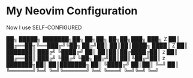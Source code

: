 # My Neovim Configuration

Now I use SELF-CONFIGURED

██╗      █████╗ ███████╗██╗   ██╗██╗   ██╗██╗███╗   ███╗          Z
██║     ██╔══██╗╚══███╔╝╚██╗ ██╔╝██║   ██║██║████╗ ████║      Z
██║     ███████║  ███╔╝  ╚████╔╝ ██║   ██║██║██╔████╔██║   z
██║     ██╔══██║ ███╔╝    ╚██╔╝  ╚██╗ ██╔╝██║██║╚██╔╝██║ z
███████╗██║  ██║███████╗   ██║    ╚████╔╝ ██║██║ ╚═╝ ██║
╚══════╝╚═╝  ╚═╝╚══════╝   ╚═╝     ╚═══╝  ╚═╝╚═╝     ╚═╝
